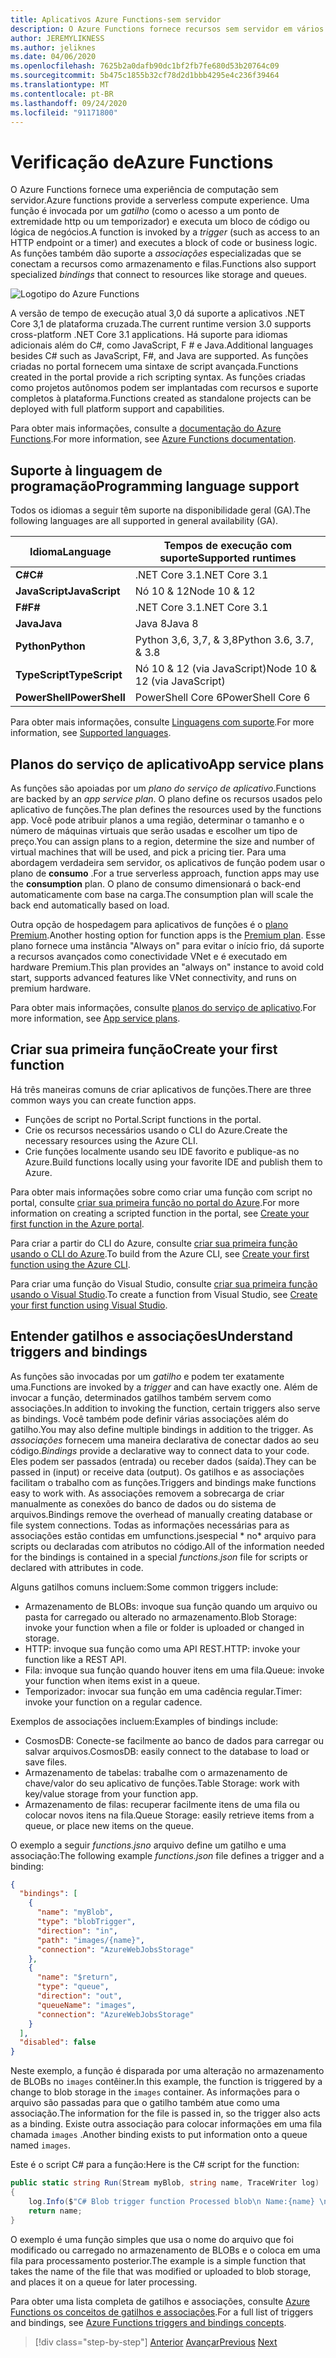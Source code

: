 ```yaml
---
title: Aplicativos Azure Functions-sem servidor
description: O Azure Functions fornece recursos sem servidor em vários idiomas (C#, JavaScript, Java) e plataformas para fornecer código de escala instantânea controlado por eventos.
author: JEREMYLIKNESS
ms.author: jeliknes
ms.date: 04/06/2020
ms.openlocfilehash: 7625b2a0dafb90dc1bf2fb7fe680d53b20764c09
ms.sourcegitcommit: 5b475c1855b32cf78d2d1bbb4295e4c236f39464
ms.translationtype: MT
ms.contentlocale: pt-BR
ms.lasthandoff: 09/24/2020
ms.locfileid: "91171800"
---
```

# <a name="azure-functions"></a><span data-ttu-id="d91d8-103">Verificação de</span><span class="sxs-lookup"><span data-stu-id="d91d8-103">Azure Functions</span></span>

<span data-ttu-id="d91d8-104">O Azure Functions fornece uma experiência de computação sem servidor.</span><span class="sxs-lookup"><span data-stu-id="d91d8-104">Azure functions provide a serverless compute experience.</span></span> <span data-ttu-id="d91d8-105">Uma função é invocada por um *gatilho* (como o acesso a um ponto de extremidade http ou um temporizador) e executa um bloco de código ou lógica de negócios.</span><span class="sxs-lookup"><span data-stu-id="d91d8-105">A function is invoked by a *trigger* (such as access to an HTTP endpoint or a timer) and executes a block of code or business logic.</span></span> <span data-ttu-id="d91d8-106">As funções também dão suporte a *associações* especializadas que se conectam a recursos como armazenamento e filas.</span><span class="sxs-lookup"><span data-stu-id="d91d8-106">Functions also support specialized *bindings* that connect to resources like storage and queues.</span></span>

![Logotipo do Azure Functions](./media/azure-functions-logo.png)

<span data-ttu-id="d91d8-108">A versão de tempo de execução atual 3,0 dá suporte a aplicativos .NET Core 3,1 de plataforma cruzada.</span><span class="sxs-lookup"><span data-stu-id="d91d8-108">The current runtime version 3.0 supports cross-platform .NET Core 3.1 applications.</span></span> <span data-ttu-id="d91d8-109">Há suporte para idiomas adicionais além do C#, como JavaScript, F # e Java.</span><span class="sxs-lookup"><span data-stu-id="d91d8-109">Additional languages besides C# such as JavaScript, F#, and Java are supported.</span></span> <span data-ttu-id="d91d8-110">As funções criadas no portal fornecem uma sintaxe de script avançada.</span><span class="sxs-lookup"><span data-stu-id="d91d8-110">Functions created in the portal provide a rich scripting syntax.</span></span> <span data-ttu-id="d91d8-111">As funções criadas como projetos autônomos podem ser implantadas com recursos e suporte completos à plataforma.</span><span class="sxs-lookup"><span data-stu-id="d91d8-111">Functions created as standalone projects can be deployed with full platform support and capabilities.</span></span>

<span data-ttu-id="d91d8-112">Para obter mais informações, consulte a [documentação do Azure Functions](/azure/azure-functions).</span><span class="sxs-lookup"><span data-stu-id="d91d8-112">For more information, see [Azure Functions documentation](/azure/azure-functions).</span></span>

## <a name="programming-language-support"></a><span data-ttu-id="d91d8-113">Suporte à linguagem de programação</span><span class="sxs-lookup"><span data-stu-id="d91d8-113">Programming language support</span></span>

<span data-ttu-id="d91d8-114">Todos os idiomas a seguir têm suporte na disponibilidade geral (GA).</span><span class="sxs-lookup"><span data-stu-id="d91d8-114">The following languages are all supported in general availability (GA).</span></span>

|<span data-ttu-id="d91d8-115">Idioma</span><span class="sxs-lookup"><span data-stu-id="d91d8-115">Language</span></span>      |<span data-ttu-id="d91d8-116">Tempos de execução com suporte</span><span class="sxs-lookup"><span data-stu-id="d91d8-116">Supported runtimes</span></span>|
|--------------|------------------|
|<span data-ttu-id="d91d8-117">**C#**</span><span class="sxs-lookup"><span data-stu-id="d91d8-117">**C#**</span></span>        |<span data-ttu-id="d91d8-118">.NET Core 3.1</span><span class="sxs-lookup"><span data-stu-id="d91d8-118">.NET Core 3.1</span></span>     |
|<span data-ttu-id="d91d8-119">**JavaScript**</span><span class="sxs-lookup"><span data-stu-id="d91d8-119">**JavaScript**</span></span>|<span data-ttu-id="d91d8-120">Nó 10 & 12</span><span class="sxs-lookup"><span data-stu-id="d91d8-120">Node 10 & 12</span></span>      |
|<span data-ttu-id="d91d8-121">**F#**</span><span class="sxs-lookup"><span data-stu-id="d91d8-121">**F#**</span></span>        |<span data-ttu-id="d91d8-122">.NET Core 3.1</span><span class="sxs-lookup"><span data-stu-id="d91d8-122">.NET Core 3.1</span></span>     |
|<span data-ttu-id="d91d8-123">**Java**</span><span class="sxs-lookup"><span data-stu-id="d91d8-123">**Java**</span></span>      |<span data-ttu-id="d91d8-124">Java 8</span><span class="sxs-lookup"><span data-stu-id="d91d8-124">Java 8</span></span>            |
|<span data-ttu-id="d91d8-125">**Python**</span><span class="sxs-lookup"><span data-stu-id="d91d8-125">**Python**</span></span>    |<span data-ttu-id="d91d8-126">Python 3,6, 3,7, & 3,8</span><span class="sxs-lookup"><span data-stu-id="d91d8-126">Python 3.6, 3.7, & 3.8</span></span>|
|<span data-ttu-id="d91d8-127">**TypeScript**</span><span class="sxs-lookup"><span data-stu-id="d91d8-127">**TypeScript**</span></span>|<span data-ttu-id="d91d8-128">Nó 10 & 12 (via JavaScript)</span><span class="sxs-lookup"><span data-stu-id="d91d8-128">Node 10 & 12 (via JavaScript)</span></span>|
|<span data-ttu-id="d91d8-129">**PowerShell**</span><span class="sxs-lookup"><span data-stu-id="d91d8-129">**PowerShell**</span></span>|<span data-ttu-id="d91d8-130">PowerShell Core 6</span><span class="sxs-lookup"><span data-stu-id="d91d8-130">PowerShell Core 6</span></span>|

<span data-ttu-id="d91d8-131">Para obter mais informações, consulte [Linguagens com suporte](/azure/azure-functions/supported-languages).</span><span class="sxs-lookup"><span data-stu-id="d91d8-131">For more information, see [Supported languages](/azure/azure-functions/supported-languages).</span></span>

## <a name="app-service-plans"></a><span data-ttu-id="d91d8-132">Planos do serviço de aplicativo</span><span class="sxs-lookup"><span data-stu-id="d91d8-132">App service plans</span></span>

<span data-ttu-id="d91d8-133">As funções são apoiadas por um *plano do serviço de aplicativo*.</span><span class="sxs-lookup"><span data-stu-id="d91d8-133">Functions are backed by an *app service plan*.</span></span> <span data-ttu-id="d91d8-134">O plano define os recursos usados pelo aplicativo de funções.</span><span class="sxs-lookup"><span data-stu-id="d91d8-134">The plan defines the resources used by the functions app.</span></span> <span data-ttu-id="d91d8-135">Você pode atribuir planos a uma região, determinar o tamanho e o número de máquinas virtuais que serão usadas e escolher um tipo de preço.</span><span class="sxs-lookup"><span data-stu-id="d91d8-135">You can assign plans to a region, determine the size and number of virtual machines that will be used, and pick a pricing tier.</span></span> <span data-ttu-id="d91d8-136">Para uma abordagem verdadeira sem servidor, os aplicativos de função podem usar o plano de **consumo** .</span><span class="sxs-lookup"><span data-stu-id="d91d8-136">For a true serverless approach, function apps may use the **consumption** plan.</span></span> <span data-ttu-id="d91d8-137">O plano de consumo dimensionará o back-end automaticamente com base na carga.</span><span class="sxs-lookup"><span data-stu-id="d91d8-137">The consumption plan will scale the back end automatically based on load.</span></span>

<span data-ttu-id="d91d8-138">Outra opção de hospedagem para aplicativos de funções é o [plano Premium](/azure/azure-functions/functions-premium-plan).</span><span class="sxs-lookup"><span data-stu-id="d91d8-138">Another hosting option for function apps is the [Premium plan](/azure/azure-functions/functions-premium-plan).</span></span> <span data-ttu-id="d91d8-139">Esse plano fornece uma instância "Always on" para evitar o início frio, dá suporte a recursos avançados como conectividade VNet e é executado em hardware Premium.</span><span class="sxs-lookup"><span data-stu-id="d91d8-139">This plan provides an "always on" instance to avoid cold start, supports advanced features like VNet connectivity, and runs on premium hardware.</span></span>

<span data-ttu-id="d91d8-140">Para obter mais informações, consulte [planos do serviço de aplicativo](/azure/app-service/azure-web-sites-web-hosting-plans-in-depth-overview).</span><span class="sxs-lookup"><span data-stu-id="d91d8-140">For more information, see [App service plans](/azure/app-service/azure-web-sites-web-hosting-plans-in-depth-overview).</span></span>

## <a name="create-your-first-function"></a><span data-ttu-id="d91d8-141">Criar sua primeira função</span><span class="sxs-lookup"><span data-stu-id="d91d8-141">Create your first function</span></span>

<span data-ttu-id="d91d8-142">Há três maneiras comuns de criar aplicativos de funções.</span><span class="sxs-lookup"><span data-stu-id="d91d8-142">There are three common ways you can create function apps.</span></span>

- <span data-ttu-id="d91d8-143">Funções de script no Portal.</span><span class="sxs-lookup"><span data-stu-id="d91d8-143">Script functions in the portal.</span></span>
- <span data-ttu-id="d91d8-144">Crie os recursos necessários usando o CLI do Azure.</span><span class="sxs-lookup"><span data-stu-id="d91d8-144">Create the necessary resources using the Azure CLI.</span></span>
- <span data-ttu-id="d91d8-145">Crie funções localmente usando seu IDE favorito e publique-as no Azure.</span><span class="sxs-lookup"><span data-stu-id="d91d8-145">Build functions locally using your favorite IDE and publish them to Azure.</span></span>

<span data-ttu-id="d91d8-146">Para obter mais informações sobre como criar uma função com script no portal, consulte [criar sua primeira função no portal do Azure](/azure/azure-functions/functions-create-first-azure-function).</span><span class="sxs-lookup"><span data-stu-id="d91d8-146">For more information on creating a scripted function in the portal, see [Create your first function in the Azure portal](/azure/azure-functions/functions-create-first-azure-function).</span></span>

<span data-ttu-id="d91d8-147">Para criar a partir do CLI do Azure, consulte [criar sua primeira função usando o CLI do Azure](/azure/azure-functions/functions-create-first-azure-function-azure-cli).</span><span class="sxs-lookup"><span data-stu-id="d91d8-147">To build from the Azure CLI, see [Create your first function using the Azure CLI](/azure/azure-functions/functions-create-first-azure-function-azure-cli).</span></span>

<span data-ttu-id="d91d8-148">Para criar uma função do Visual Studio, consulte [criar sua primeira função usando o Visual Studio](/azure/azure-functions/functions-create-your-first-function-visual-studio).</span><span class="sxs-lookup"><span data-stu-id="d91d8-148">To create a function from Visual Studio, see [Create your first function using Visual Studio](/azure/azure-functions/functions-create-your-first-function-visual-studio).</span></span>

## <a name="understand-triggers-and-bindings"></a><span data-ttu-id="d91d8-149">Entender gatilhos e associações</span><span class="sxs-lookup"><span data-stu-id="d91d8-149">Understand triggers and bindings</span></span>

<span data-ttu-id="d91d8-150">As funções são invocadas por um *gatilho* e podem ter exatamente uma.</span><span class="sxs-lookup"><span data-stu-id="d91d8-150">Functions are invoked by a *trigger* and can have exactly one.</span></span> <span data-ttu-id="d91d8-151">Além de invocar a função, determinados gatilhos também servem como associações.</span><span class="sxs-lookup"><span data-stu-id="d91d8-151">In addition to invoking the function, certain triggers also serve as bindings.</span></span> <span data-ttu-id="d91d8-152">Você também pode definir várias associações além do gatilho.</span><span class="sxs-lookup"><span data-stu-id="d91d8-152">You may also define multiple bindings in addition to the trigger.</span></span> <span data-ttu-id="d91d8-153">As *associações* fornecem uma maneira declarativa de conectar dados ao seu código.</span><span class="sxs-lookup"><span data-stu-id="d91d8-153">*Bindings* provide a declarative way to connect data to your code.</span></span> <span data-ttu-id="d91d8-154">Eles podem ser passados (entrada) ou receber dados (saída).</span><span class="sxs-lookup"><span data-stu-id="d91d8-154">They can be passed in (input) or receive data (output).</span></span> <span data-ttu-id="d91d8-155">Os gatilhos e as associações facilitam o trabalho com as funções.</span><span class="sxs-lookup"><span data-stu-id="d91d8-155">Triggers and bindings make functions easy to work with.</span></span> <span data-ttu-id="d91d8-156">As associações removem a sobrecarga de criar manualmente as conexões do banco de dados ou do sistema de arquivos.</span><span class="sxs-lookup"><span data-stu-id="d91d8-156">Bindings remove the overhead of manually creating database or file system connections.</span></span> <span data-ttu-id="d91d8-157">Todas as informações necessárias para as associações estão contidas em umfunctions.jsespecial \* no\* arquivo para scripts ou declaradas com atributos no código.</span><span class="sxs-lookup"><span data-stu-id="d91d8-157">All of the information needed for the bindings is contained in a special *functions.json* file for scripts or declared with attributes in code.</span></span>

<span data-ttu-id="d91d8-158">Alguns gatilhos comuns incluem:</span><span class="sxs-lookup"><span data-stu-id="d91d8-158">Some common triggers include:</span></span>

- <span data-ttu-id="d91d8-159">Armazenamento de BLOBs: invoque sua função quando um arquivo ou pasta for carregado ou alterado no armazenamento.</span><span class="sxs-lookup"><span data-stu-id="d91d8-159">Blob Storage: invoke your function when a file or folder is uploaded or changed in storage.</span></span>
- <span data-ttu-id="d91d8-160">HTTP: invoque sua função como uma API REST.</span><span class="sxs-lookup"><span data-stu-id="d91d8-160">HTTP: invoke your function like a REST API.</span></span>
- <span data-ttu-id="d91d8-161">Fila: invoque sua função quando houver itens em uma fila.</span><span class="sxs-lookup"><span data-stu-id="d91d8-161">Queue: invoke your function when items exist in a queue.</span></span>
- <span data-ttu-id="d91d8-162">Temporizador: invocar sua função em uma cadência regular.</span><span class="sxs-lookup"><span data-stu-id="d91d8-162">Timer: invoke your function on a regular cadence.</span></span>

<span data-ttu-id="d91d8-163">Exemplos de associações incluem:</span><span class="sxs-lookup"><span data-stu-id="d91d8-163">Examples of bindings include:</span></span>

- <span data-ttu-id="d91d8-164">CosmosDB: Conecte-se facilmente ao banco de dados para carregar ou salvar arquivos.</span><span class="sxs-lookup"><span data-stu-id="d91d8-164">CosmosDB: easily connect to the database to load or save files.</span></span>
- <span data-ttu-id="d91d8-165">Armazenamento de tabelas: trabalhe com o armazenamento de chave/valor do seu aplicativo de funções.</span><span class="sxs-lookup"><span data-stu-id="d91d8-165">Table Storage: work with key/value storage from your function app.</span></span>
- <span data-ttu-id="d91d8-166">Armazenamento de filas: recuperar facilmente itens de uma fila ou colocar novos itens na fila.</span><span class="sxs-lookup"><span data-stu-id="d91d8-166">Queue Storage: easily retrieve items from a queue, or place new items on the queue.</span></span>

<span data-ttu-id="d91d8-167">O exemplo a seguir *functions.jsno* arquivo define um gatilho e uma associação:</span><span class="sxs-lookup"><span data-stu-id="d91d8-167">The following example *functions.json* file defines a trigger and a binding:</span></span>

```json
{
  "bindings": [
    {
      "name": "myBlob",
      "type": "blobTrigger",
      "direction": "in",
      "path": "images/{name}",
      "connection": "AzureWebJobsStorage"
    },
    {
      "name": "$return",
      "type": "queue",
      "direction": "out",
      "queueName": "images",
      "connection": "AzureWebJobsStorage"
    }
  ],
  "disabled": false
}
```

<span data-ttu-id="d91d8-168">Neste exemplo, a função é disparada por uma alteração no armazenamento de BLOBs no `images` contêiner.</span><span class="sxs-lookup"><span data-stu-id="d91d8-168">In this example, the function is triggered by a change to blob storage in the `images` container.</span></span> <span data-ttu-id="d91d8-169">As informações para o arquivo são passadas para que o gatilho também atue como uma associação.</span><span class="sxs-lookup"><span data-stu-id="d91d8-169">The information for the file is passed in, so the trigger also acts as a binding.</span></span> <span data-ttu-id="d91d8-170">Existe outra associação para colocar informações em uma fila chamada `images` .</span><span class="sxs-lookup"><span data-stu-id="d91d8-170">Another binding exists to put information onto a queue named `images`.</span></span>

<span data-ttu-id="d91d8-171">Este é o script C# para a função:</span><span class="sxs-lookup"><span data-stu-id="d91d8-171">Here is the C# script for the function:</span></span>

```csharp
public static string Run(Stream myBlob, string name, TraceWriter log)
{
    log.Info($"C# Blob trigger function Processed blob\n Name:{name} \n Size: {myBlob.Length} Bytes");
    return name;
}
```

<span data-ttu-id="d91d8-172">O exemplo é uma função simples que usa o nome do arquivo que foi modificado ou carregado no armazenamento de BLOBs e o coloca em uma fila para processamento posterior.</span><span class="sxs-lookup"><span data-stu-id="d91d8-172">The example is a simple function that takes the name of the file that was modified or uploaded to blob storage, and places it on a queue for later processing.</span></span>

<span data-ttu-id="d91d8-173">Para obter uma lista completa de gatilhos e associações, consulte [Azure Functions os conceitos de gatilhos e associações](/azure/azure-functions/functions-triggers-bindings).</span><span class="sxs-lookup"><span data-stu-id="d91d8-173">For a full list of triggers and bindings, see [Azure Functions triggers and bindings concepts](/azure/azure-functions/functions-triggers-bindings).</span></span>

>[!div class="step-by-step"]
><span data-ttu-id="d91d8-174">[Anterior](azure-serverless-platform.md) 
> [Avançar](application-insights.md)</span><span class="sxs-lookup"><span data-stu-id="d91d8-174">[Previous](azure-serverless-platform.md)
[Next](application-insights.md)</span></span>
